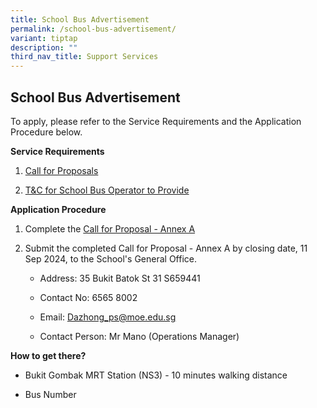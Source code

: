 ```yaml
---
title: School Bus Advertisement
permalink: /school-bus-advertisement/
variant: tiptap
description: ""
third_nav_title: Support Services
---
```

<h2>School Bus Advertisement</h2>
<p>To apply, please refer to the Service Requirements and the Application
Procedure below.</p>
<p><strong>Service Requirements</strong>
</p>
<ol data-tight="true" class="tight">
<li>
<p><a href="/files/Call_for_Proposals.pdf" rel="noopener noreferrer nofollow" target="_blank">Call for Proposals</a>
</p>
</li>
<li>
<p><a href="/files/T_C_for_School_Bus_Operator_to_Provide.pdf" rel="noopener noreferrer nofollow" target="_blank">T&amp;C for School Bus Operator to Provide</a>
</p>
</li>
</ol>
<p><strong>Application Procedure</strong>
</p>
<ol data-tight="true" class="tight">
<li>
<p>Complete the <a href="/files/Call_for_Proposal___Annex_A.pdf" rel="noopener noreferrer nofollow" target="_blank">Call for Proposal - Annex A</a>
</p>
</li>
<li>
<p>Submit the completed Call for Proposal - Annex A by closing date, 11 Sep
2024, to the School's General Office.</p>
<ul data-tight="true" class="tight">
<li>
<p>Address: 35 Bukit Batok St 31 S659441</p>
</li>
<li>
<p>Contact No: 6565 8002</p>
</li>
<li>
<p>Email: <a href="mailto:Dazhong_ps@moe.edu.sg" rel="noopener noreferrer nofollow" target="_blank">Dazhong_ps@moe.edu.sg</a>
</p>
</li>
<li>
<p>Contact Person: Mr Mano (Operations Manager)</p>
</li>
</ul>
</li>
</ol>
<p><strong>How to get there?</strong>
</p>
<ul data-tight="true" class="tight">
<li>
<p>Bukit Gombak MRT Station (NS3) - 10 minutes walking distance</p>
</li>
<li>
<p>Bus Number</p>
</li>
</ul>
<p></p>
<p></p>
